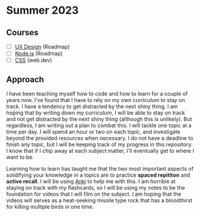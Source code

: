 # Summer 2023

## Courses

- [ ] [UX Design](https://roadmap.sh/ux-design) (Roadmap)
- [ ] [Node.js](https://roadmap.sh/nodejs) (Roadmap)
- [ ] [CSS](https://web.dev/learn/css/) (web.dev)

## Approach

I have been teaching myself how to code and how to learn for a couple of years now. I've found that I have to rely on my own curriculum to stay on track. I have a tendency to get distracted by the next shiny thing. I am hoping that by writing down my curriculum, I will be able to stay on track and not get distracted by the next shiny thing (although this is unlikely). But regardless, I am writing out a plan to combat this. I will tackle one topic at a time per day. I will spend an hour or two on each topic, and investigate beyond the provided resources when necessary. I do not have a deadline to finish any topic, but I will be keeping track of my progress in this repository. I know that if I chip away at each subject matter, I'll eventually get to where I want to be.

Learning how to learn has taught me that the two most important aspects of solidifying your knowledge in a topics are to practice **spaced repititon** and **active recall**. I will be using [Anki](https://apps.ankiweb.net/) to help me with this. I am horrible at staying on track with my flashcards, so I will be using my notes to be the foundation for videos that I will film on the subject. I am hoping that the videos will serves as a heat-seeking missile type rock that has a bloodthirst for killing multiple birds in one time.
